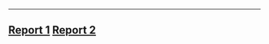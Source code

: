 
---
[Report 1](weekly-reports/example-report-1.md)
[Report 2](weekly-reports/example-report-1.md)
---



